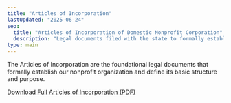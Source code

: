 ```yaml
---
title: "Articles of Incorporation"
lastUpdated: "2025-06-24"
seo:
  title: "Articles of Incorporation of Domestic Nonprofit Corporation"
  description: "Legal documents filed with the state to formally establish a nonprofit organization and define its basic structure and purpose."
type: main
---
```


The Articles of Incorporation are the foundational legal documents that formally establish our nonprofit organization and define its basic structure and purpose.

[Download Full Articles of Incorporation (PDF)](/docs/articles.pdf)
